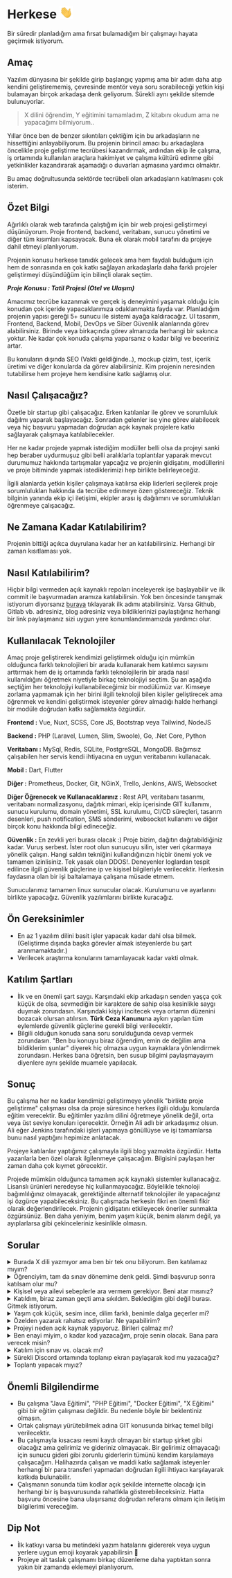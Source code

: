 # Herkese <img src="hi.gif" width="30px">

Bir süredir planladığım ama fırsat bulamadığım bir çalışmayı hayata geçirmek istiyorum. 


## Amaç

Yazılım dünyasına bir şekilde girip başlangıç yapmış ama bir adım daha atıp kendini geliştirememiş, çevresinde mentör veya soru sorabileceği yetkin kişi bulamayan birçok arkadaşa denk geliyorum. Sürekli aynı şekilde sitemde bulunuyorlar. 
    
> X dilini öğrendim, Y eğitimini tamamladım, Z kitabını okudum ama ne yapacağımı bilmiyorum..

Yıllar önce ben de benzer sıkıntıları çektiğim için bu arkadaşların ne hissettiğini anlayabiliyorum. Bu projenin birincil amacı bu arkadaşlara öncelikle proje geliştirme tecrübesi kazandırmak, ardından ekip ile çalışma, iş ortamında kullanılan araçlara hakimiyet ve çalışma kültürü edinme gibi yetkinlikler kazandırarak aşamadığı o duvarları aşmasına yardımcı olmaktır. 

Bu amaç doğrultusunda sektörde tecrübeli olan arkadaşların katılmasını çok isterim.


## Özet Bilgi

Ağırlıklı olarak web tarafında çalıştığım için bir web projesi geliştirmeyi düşünüyorum. Proje frontend, backend, veritabanı, sunucu yönetimi ve diğer tüm kısımları kapsayacak. Buna ek olarak mobil tarafını da projeye dahil etmeyi planlıyorum.

Projenin konusu herkese tanıdık gelecek ama hem faydalı bulduğum için hem de sonrasında en çok katkı sağlayan arkadaşlarla daha farklı projeler geliştirmeyi düşündüğüm için bilinçli olarak seçtim. 

***Proje Konusu : Tatil Projesi (Otel ve Ulaşım)***

Amacımız tecrübe kazanmak ve gerçek iş deneyimini yaşamak olduğu için konudan çok içeride yapacaklarımıza odaklanmakta fayda var. Planladığım projenin yapısı gereği 5+ sunucu ile sistemi ayağa kaldıracağız. UI tasarım, Frontend, Backend, Mobil, DevOps ve Siber Güvenlik alanlarında görev alabilirsiniz. Birinde veya birkaçında görev almanızda herhangi bir sakınca yoktur. Ne kadar çok konuda çalışma yaparsanız o kadar bilgi ve beceriniz artar.

Bu konuların dışında SEO (Vakti geldiğinde..), mockup çizim, test, içerik üretimi ve diğer konularda da görev alabilirsiniz. Kim projenin neresinden tutabilirse hem projeye hem kendisine katkı sağlamış olur. 


## Nasıl Çalışacağız?

Özetle bir startup gibi çalışacağız. Erken katılanlar ile görev ve sorumluluk dağılmı yaparak başlayacağız. Sonradan gelenler ise yine görev alabilecek veya hiç başvuru yapmadan doğrudan açık kaynak projelere katkı sağlayarak çalışmaya katılabilecekler.

Her ne kadar projede yapmak istediğim modüller belli olsa da projeyi sanki hep beraber uydurmuşuz gibi belli aralıklarla toplantılar yaparak mevcut durumumuz hakkında tartışmalar yapcağız ve projenin gidişatını, modüllerini ve proje bitiminde yapmak istediklerimizi hep birlikte belirleyeceğiz.

İlgili alanlarda yetkin kişiler çalışmaya katılırsa ekip liderleri seçilerek proje sorumlulukları hakkında da tecrübe edinmeye özen göstereceğiz. Teknik bilginin yanında ekip içi iletişimi, ekipler arası iş  dağılımını ve sorumlulukları öğrenmeye çalışacağız.


## Ne Zamana Kadar Katılabilirim?

Projenin bittiği açıkca duyrulana kadar her an katılabilirsiniz. Herhangi bir zaman kısıtlaması yok.


## Nasıl Katılabilirim?

Hiçbir bilgi vermeden açık kaynaklı repoları inceleyerek işe başlayabilir ve ilk commit ile başvurmadan aramıza katılabilirsin. Yok ben öncesinde tanışmak istiyorum diyorsanız [buraya](https://www.sakirmehmetoglu.com.tr/iletisim) tıklayarak ilk adımı atabilirsiniz. Varsa Github, Gitlab vb. adresiniz, blog adresiniz veya bildiklerinizi paylaştığınız herhangi bir link paylaşmanız sizi uygun yere konumlandırmamızda yardımcı olur.


## Kullanılacak Teknolojiler

Amaç proje geliştirerek kendimizi geliştirmek olduğu için mümkün olduğunca farklı teknolojileri bir arada kullanarak hem katılımcı sayısını arttırmak hem de iş ortamında farklı teknolojilerin bir arada nasıl kullanıldığını öğretmek niyetiyle birkaç teknolojiyi seçtim. Şu an aşağıda seçtiğim her teknolojiyi kullanabileceğimiz bir modülümüz var. Kimseye zorlama yapmamak için her birini ilgili teknoloji bilen kişiler geliştirecek ama öğrenmek ve kendini geliştirmek isteyenler görev almadığı halde herhangi bir modüle doğrudan katkı sağlamakta özgürdür.

**Frontend :** Vue, Nuxt, SCSS, Core JS, Bootstrap veya Tailwind, NodeJS

**Backend :** PHP (Laravel, Lumen, Slim, Swoole), Go, .Net Core, Python

**Veritabanı :** MySql, Redis, SQLite, PostgreSQL, MongoDB. Bağımsız çalışabilen her servis kendi ihtiyacına en uygun veritabanını kullanacak.

**Mobil :** Dart, Flutter

**Diğer :** Prometheus, Docker, Git, NGinX, Trello, Jenkins, AWS, Websocket

**Diğer Öğrenecek ve Kullanacaklarınız :** Rest API, veritabanı tasarımı, veritabanı normalizasyonu, dağıtık mimari, ekip içerisinde GIT kullanımı, sunucu kurulumu, domain yönetimi, SSL kurulumu, CI/CD süreçleri, tasarım desenleri, push notification, SMS sönderimi, websocket kullanımı ve diğer birçok konu hakkında bilgi edineceğiz.

**Güvenlik :** En zevkli yeri burası olacak :) Proje bizim, dağıtın dağıtabildiğiniz kadar. Vuruş serbest. İster root olun sunucuyu silin, ister veri çıkarmaya yönelik çalışın. Hangi saldırı tekniğini kullandığınızın hiçbir önemi yok ve tamamen izinlisiniz. Tek yasak olan DDOS!. Deneyenler loglardan tespit edilince ilgili güvenlik güçlerine ip ve kişisel bilgileriyle verilecektir. Herkesin faydasına olan bir işi baltalamaya çalışana müsade etmem. 

Sunucularımız tamamen linux sunucular olacak. Kurulumunu ve ayarlarını birlikte yapacağız. Güvenlik yazılımlarını birlikte kuracağız.


## Ön Gereksinimler

- En az 1 yazılım dilini basit işler yapacak kadar dahi olsa bilmek. (Geliştirme dışında başka görevler almak isteyenlerde bu şart aranmamaktadır.)
- Verilecek araştırma konularını tamamlayacak kadar vakti olmak.


## Katılım Şartları

- İlk ve en önemli şart saygı. Karşındaki ekip arkadaşın senden yaşça çok küçük de olsa, sevmediğin bir karaktere de sahip olsa kesinlikle saygı duymak zorundasın. Karşındaki kişiyi incitecek veya ortamın düzenini bozacak olursan atılırsın. **Türk Ceza Kanunu**na aykırı yapılan tüm eylemlerde güvenlik güçlerine gerekli bilgi verilecektir.
- Bilgili olduğun konuda sana soru sorulduğunda cevap vermek zorundasın. "Ben bu konuyu biraz öğrendim, emin de değilim ama bildiklerim şunlar" diyerek hiç olmazsa uygun kaynaklara yönlendirmek zorundasın. Herkes bana öğretsin, ben susup bilgimi paylaşmayayım diyenlere aynı şekilde muamele yapılacak.


## Sonuç

Bu çalışma her ne kadar kendimizi geliştirmeye yönelik "birlikte proje geliştirme" çalışması olsa da proje süresince herkes ilgili olduğu konularda eğitim verecektir. Bu eğitimler yazılım dilini öğretmeye yönelik değil, orta veya üst seviye konuları içerecektir. Örneğin Ali adlı bir arkadaşımız olsun. Ali eğer Jenkins tarafındaki işleri yapmaya gönüllüyse ve işi tamamlarsa bunu nasıl yaptığını hepimize anlatacak.

Projeye katılanlar yaptığımız çalışmayla ilgili blog yazmakta özgürdür. Hatta yazanlarla ben özel olarak ilgilenmeye çalışacağım. Bilgisini paylaşan her zaman daha çok kıymet görecektir.

Projede mümkün olduğunca tamamen açık kaynaklı sistemler kullanacağız. Lisanslı ürünleri neredeyse hiç kullanmayacağız. Böylelikle teknoloji bağımlılığınız olmayacak, gerektiğinde alternatif teknolojiler ile yapacağınız işi özgürce yapabileceksiniz. Bu çalışmada herkesin fikri en önemli fikir olarak değerlendirilecek. Projenin gidişatını etkileyecek öneriler sunmakta özgürsünüz. Ben daha yeniyim, benim yaşım küçük, benim alanım değil, ya ayıplarlarsa gibi çekinceleriniz kesinlikle olmasın.


## Sorular

<details>
  <summary>Burada X dili yazmıyor ama ben bir tek onu biliyorum. Ben katılamaz mıyım?</summary>

Katılabilirsin. Mutlaka senin de yapabileceğin bir modül/iş çıkar. Eğer gerçekten senin bilgin çerçevesinde yapılabilecek bir iş yoksa sen yine de aramızda ol. X diliyle geliştirme yaparken kullanabileceğin diğer yan teknolojileri öğrenerek kendine fayda sağla. Katılmaktan çekinme.

</details>
<details>
  <summary>Öğrenciyim, tam da sınav dönemime denk geldi. Şimdi başvurup sonra katılsam olur mu?</summary>

Evet. Önce bir başvur tanışalım, bilgi alışverişinde bulunalım. Sonra istediğin zaman katkı sağlamaya başlarsın.

</details>
<details>
  <summary>Kişisel veya ailevi sebeplerle ara vermem gerekiyor. Beni atar mısınız?</summary>

Hayır. Gelmek de girmek de serbest. Yeter ki uygun bir dille gönül kırmadan anlaşarak ayrılalım.

</details>
<details>
  <summary>Katıldım, biraz zaman geçti ama sıkıldım. Beklediğim gibi değil burası. Gitmek istiyorum.</summary>

Yolun açık olsun. Daha güzel bir yer bulursan bize de haber ver bari biz de bir şeyler öğrenelim :)

</details>
<details>
  <summary>Yaşım çok küçük, sesim ince, dilim farklı, benimle dalga geçerler mi?</summary>

Cesareti olan denesin, anında gereken yapılır. Değerli olan sensin. Korkma katıl.

</details>
<details>
  <summary>Özelden yazarak rahatsız ediyorlar. Ne yapabilirim?</summary>

Ekran görüntülerini, sana gönderilen dosyaları, sesleri mutlaka sakla ve bana gönder. Ben de ilgili güvenlik birimlerine tüm özel bilgileriyle şikayette bulunayım. TCK boşuna yazılmadı.

</details>
<details>
  <summary>Projeyi neden açık kaynak yapıyoruz. Birileri çalmaz mı?</summary>

Burada birincil amaç ortak fayda ile gelişimimize katkı sağlamak. Çalan çalsın, kimin umrunda. Bırakın orasını ben düşüneyim.

</details>
<details>
  <summary>Ben enayi miyim, o kadar kod yazacağım, proje senin olacak. Bana para verecek misin?</summary>

Hayır. Lütfen sen katılma. Hatta iban ver para gönderelim de bizi rahatsız etme.

</details>
<details>
  <summary>Katılım için sınav vs. olacak mı?</summary>

Evet ama hayır :) Sadece sohbet edip neler bildiğini soracağım ki senin yapabileceğin en uygun işleri sana yönlendireyim. Hatta sen bana daha çok soru sor ki aklında aydınlanmamış yer kalmasın.

</details>
<details>
  <summary>Sürekli Discord ortamında toplanıp ekran paylaşarak kod mu yazacağız?</summary>

Hayır. İsteyen istediği zaman istediği kodu yazabilir. Bir iş listesi oluşturacağız ve işleri bitirdikçe GIT kullanarak yaptıklarımızı bir arada toplayacağız. İsteyen istediği zaman ekranını paylaşarak kod yazabilir. İsteyen Youtube veya Twitch yayını yapabilir. Herhangi bir engel veya kısıtlama yok.

</details>
<details>
  <summary>Toplantı yapacak mıyız?</summary>

Evet. Toplantılar konularına göre uygun zamanlarda ortak planlama sonucu belirlenecek. Her gün konuşsak dahi belirli aralıklarla sadece projenin gidişatına yönelik konuları konuşmak için özel toplantı yapacağız. Kararları mümkün olduğunca ortak almaya çalışacağız.

</details>


## Önemli Bilgilendirme

- Bu çalışma "Java Eğitimi", "PHP Eğitimi", "Docker Eğitimi", "X Eğitimi" gibi bir eğitim çalışması değildir. Bu nedenle böyle bir beklentiniz olmasın.
- Ortak çalışmayı yürütebilmek adına GIT konusunda birkaç temel bilgi verilecektir. 
- Bu çalışmayla kısacası resmi kaydı olmayan bir startup şirket gibi olacağız ama gelirimiz ve gideriniz olmayacak. Bir gelirimiz olmayacağı için sunucu gideri gibi zorunlu giderlerin tümünü kendim karşılamaya çalışacağım. Halihazırda çalışan ve maddi katkı sağlamak isteyenler herhangi bir para transferi yapmadan doğrudan ilgili ihtiyacı karşılayarak katkıda bulunabilir.
- Çalışmanın sonunda tüm kodlar açık şekilde internette olacağı için herhangi bir iş başvurusunda rahatlıkla gösterebileceksiniz. Hatta başvuru öncesine bana ulaşırsanız doğrudan referans olmam için iletişim bilgilerimi vereceğim.

## Dip Not

- İlk katkıyı varsa bu metindeki yazım hatalarını gidererek veya uygun yerlere uygun emoji koyarak yapabilirsin 🥰
- Projeye ait taslak çalışmamı birkaç düzenleme daha yaptıktan sonra yakın bir zamanda eklemeyi planlıyorum.
